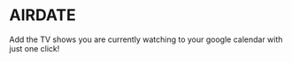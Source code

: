 AIRDATE
========================================

Add the TV shows you are currently watching to your google calendar with just one click!
